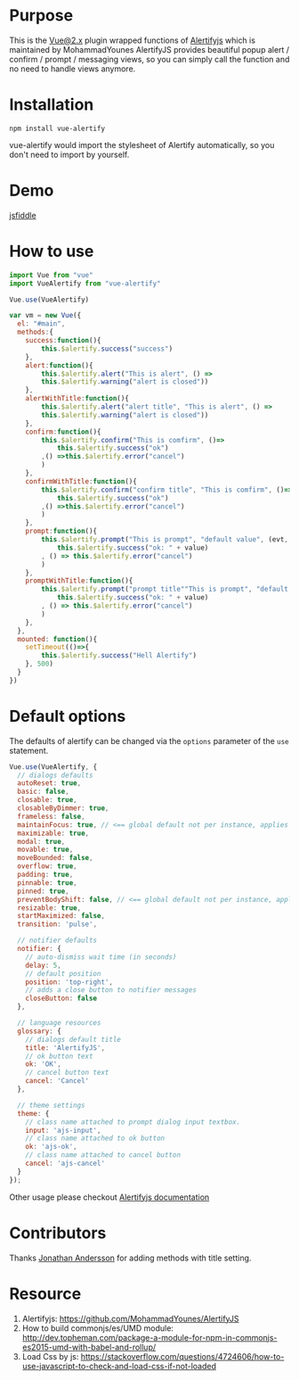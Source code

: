 # Purpose
This is the Vue@2.x plugin wrapped functions of [Alertifyjs](https://github.com/MohammadYounes/AlertifyJS) which is maintained by MohammadYounes
AlertifyJS provides beautiful popup alert / confirm / prompt / messaging views, so you can simply call the function and no need to handle views anymore.

# Installation
```
npm install vue-alertify
```
vue-alertify would import the stylesheet of Alertify automatically, so you don't need to import by yourself.

# Demo
[jsfiddle](https://jsfiddle.net/sj82516/vv9v9crt/)

# How to use
```javascript
import Vue from "vue"
import VueAlertify from "vue-alertify"

Vue.use(VueAlertify)

var vm = new Vue({
  el: "#main",
  methods:{
  	success:function(){
    	this.$alertify.success("success")
    },
    alert:function(){
    	this.$alertify.alert("This is alert", () =>
        this.$alertify.warning("alert is closed"))
    },
    alertWithTitle:function(){
    	this.$alertify.alert("alert title", "This is alert", () =>
        this.$alertify.warning("alert is closed"))
    },
    confirm:function(){
    	this.$alertify.confirm("This is comfirm", ()=>
        	this.$alertify.success("ok")
        ,() =>this.$alertify.error("cancel")
        )
    },
    confirmWithTitle:function(){
    	this.$alertify.confirm("confirm title", "This is comfirm", ()=>
        	this.$alertify.success("ok")
        ,() =>this.$alertify.error("cancel")
        )
    },
    prompt:function(){
    	this.$alertify.prompt("This is prompt", "default value", (evt, value)=>
        	this.$alertify.success("ok: " + value)
        , () => this.$alertify.error("cancel")
        )
    },
    promptWithTitle:function(){
    	this.$alertify.prompt("prompt title""This is prompt", "default value", (evt, value)=>
        	this.$alertify.success("ok: " + value)
        , () => this.$alertify.error("cancel")
        )
    },
  },
  mounted: function(){
  	setTimeout(()=>{
    	this.$alertify.success("Hell Alertify")
    }, 500)
  }
})
```
# Default options

The defaults of alertify can be changed via the `options` parameter of the `use` statement.

```javascript
Vue.use(VueAlertify, {
  // dialogs defaults
  autoReset: true,
  basic: false,
  closable: true,
  closableByDimmer: true,
  frameless: false,
  maintainFocus: true, // <== global default not per instance, applies to all dialogs
  maximizable: true,
  modal: true,
  movable: true,
  moveBounded: false,
  overflow: true,
  padding: true,
  pinnable: true,
  pinned: true,
  preventBodyShift: false, // <== global default not per instance, applies to all dialogs
  resizable: true,
  startMaximized: false,
  transition: 'pulse',

  // notifier defaults
  notifier: {
    // auto-dismiss wait time (in seconds)
    delay: 5,
    // default position
    position: 'top-right',
    // adds a close button to notifier messages
    closeButton: false
  },

  // language resources
  glossary: {
    // dialogs default title
    title: 'AlertifyJS',
    // ok button text
    ok: 'OK',
    // cancel button text
    cancel: 'Cancel'
  },

  // theme settings
  theme: {
    // class name attached to prompt dialog input textbox.
    input: 'ajs-input',
    // class name attached to ok button
    ok: 'ajs-ok',
    // class name attached to cancel button
    cancel: 'ajs-cancel'
  }
});
```


Other usage please checkout [Alertifyjs documentation](http://alertifyjs.com/guide.html)

# Contributors
Thanks [Jonathan Andersson](https://github.com/ja1984) for adding methods with title setting.

# Resource
1. Alertifyjs: https://github.com/MohammadYounes/AlertifyJS
2. How to build commonjs/es/UMD module: http://dev.topheman.com/package-a-module-for-npm-in-commonjs-es2015-umd-with-babel-and-rollup/
3. Load Css by js: https://stackoverflow.com/questions/4724606/how-to-use-javascript-to-check-and-load-css-if-not-loaded